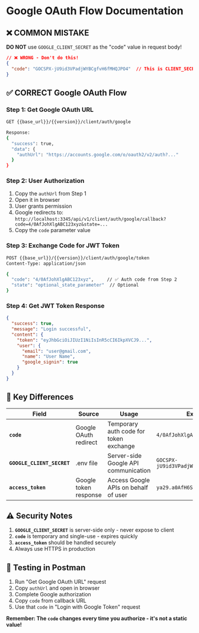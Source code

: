 # Google OAuth Flow Documentation

## ❌ COMMON MISTAKE
**DO NOT** use `GOOGLE_CLIENT_SECRET` as the "code" value in request body!

```json
// ❌ WRONG - Don't do this!
{
  "code": "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"  // This is CLIENT_SECRET, not auth code!
}
```

## ✅ CORRECT Google OAuth Flow

### Step 1: Get Google OAuth URL
```bash
GET {{base_url}}/{{version}}/client/auth/google

Response:
{
  "success": true,
  "data": {
    "authUrl": "https://accounts.google.com/o/oauth2/v2/auth?..."
  }
}
```

### Step 2: User Authorization
1. Copy the `authUrl` from Step 1
2. Open it in browser 
3. User grants permission
4. Google redirects to: `http://localhost:3345/api/v1/client/auth/google/callback?code=4/0AfJohXlgABC123xyz&state=...`
5. Copy the `code` parameter value

### Step 3: Exchange Code for JWT Token
```bash
POST {{base_url}}/{{version}}/client/auth/google/token
Content-Type: application/json

{
  "code": "4/0AfJohXlgABC123xyz",     // ✅ Auth code from Step 2
  "state": "optional_state_parameter"  // Optional
}
```

### Step 4: Get JWT Token Response
```json
{
  "success": true,
  "message": "Login successful",
  "content": {
    "token": "eyJhbGciOiJIUzI1NiIsInR5cCI6IkpXVCJ9...",
    "user": {
      "email": "user@gmail.com",
      "name": "User Name",
      "google_signin": true
    }
  }
}
```

## 🔑 Key Differences

| Field | Source | Usage | Example |
|-------|--------|-------|---------|
| **`code`** | Google OAuth redirect | Temporary auth code for token exchange | `4/0AfJohXlgABC123xyz` |
| **`GOOGLE_CLIENT_SECRET`** | .env file | Server-side Google API communication | `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` |
| **`access_token`** | Google token response | Access Google APIs on behalf of user | `ya29.a0AfH6SMBq...` |

## ⚠️ Security Notes

1. **`GOOGLE_CLIENT_SECRET`** is server-side only - never expose to client
2. **`code`** is temporary and single-use - expires quickly
3. **`access_token`** should be handled securely
4. Always use HTTPS in production

## 🧪 Testing in Postman

1. Run "Get Google OAuth URL" request
2. Copy `authUrl` and open in browser
3. Complete Google authorization
4. Copy `code` from callback URL
5. Use that `code` in "Login with Google Token" request

**Remember: The `code` changes every time you authorize - it's not a static value!**
